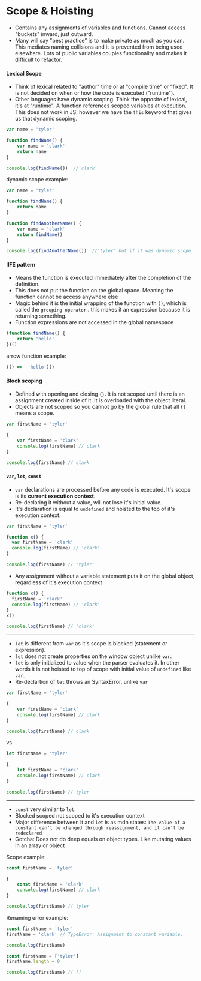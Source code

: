 # Scope & Hoisting

- Contains any assignments of variables and functions. Cannot access "buckets" inward, just outward.
- Many will say "best practice" is to make private as much as you can. This mediates naming collisions and it is prevented from being used elsewhere. Lots of public variables couples functionality and makes it difficult to refactor.

#### Lexical Scope

- Think of lexical related to "author" time or at "compile time" or "fixed". It is not decided on when or how the code is executed ("runtime").
- Other languages have dynamic scoping. Think the opposite of lexical, it's at "runtime". A function references scoped variables at execution. This does not work in JS, however we have the `this` keyword that gives us that dynamic scoping.


```js
var name = 'tyler'

function findName() {
    var name = 'clark'
    return name
}

console.log(findName())  //'clark'

```

dynamic scope example:

```js
var name = 'tyler'

function findName() {
    return name
}

function findAnotherName() {
    var name = 'clark'
    return findName()
}

console.log(findAnotherName())  //'tyler' but if it was dynamic scope it would print 'clark'

```

#### IIFE pattern

- Means the function is executed immediately after the completion of the definition.
- This does not put the function on the global space. Meaning the function cannot be access anywhere else
- Magic behind it is the initial wrapping of the function with `()`, which is called the `grouping operator`.. this makes it an expression because it is returning something.
- Function expressions are not accessed in the global namespace

```js
(function findName() {
    return 'hello'
})()

```

arrow function example:

```js
(() =>  'hello')()
```

#### Block scoping

- Defined with opening and closing `{}`. It is not scoped until there is an assignment created inside of it. It is overloaded with the object literal.
- Objects are not scoped so you cannot go by the global rule that all `{}` means a scope.

```js
var firstName = 'tyler'

{
    var firstName = 'clark'
    console.log(firstName) // clark
}

console.log(firstName) // clark

```

#### `var`, `let`, `const`

- `var` declarations are processed before any code is executed. It's scope is its **current execution context**.
- Re-declaring it without a value, will not lose it's initial value.
- It's declaration is equal to `undefined` and hoisted to the top of it's execution context.

```js
var firstName = 'tyler'

function x() {
  var firstName = 'clark'
  console.log(firstName) // 'clark'
}

console.log(firstName) // 'tyler'
```

- Any assignment without a variable statement puts it on the global object, regardless of it's execution context

```js
function x() {
  firstName = 'clark'
  console.log(firstName) // 'clark'
}
x()

console.log(firstName) // 'clark'
```

  ---

  - `let` is different from `var` as it's scope is blocked (statement or expression).
  - `let` does not create properties on the window object unlike `var`.
  - `let` is only initialized to value when the parser evaluates it. In other words it is not hoisted to top of scope with initial value of `undefined` like `var`.
  - Re-declartion of `let` throws an SyntaxError, unlike `var`


```js
var firstName = 'tyler'

{
    var firstName = 'clark'
    console.log(firstName) // clark
}

console.log(firstName) // clark
```

vs.

```js
let firstName = 'tyler'

{
    let firstName = 'clark'
    console.log(firstName) // clark
}

console.log(firstName) // tyler
```

---

- `const` very similar to `let`.
- Blocked scoped not scoped to it's execution context
- Major difference between it and `let` is as mdn states: `The value of a constant can't be changed through reassignment, and it can't be redeclared`
- Gotcha: Does not do deep equals on object types. Like mutating values in an array or object

Scope example:

```js
const firstName = 'tyler'

{
    const firstName = 'clark'
    console.log(firstName) // clark
}

console.log(firstName) // tyler
```

Renaming error example:

```js
const firstName = 'tyler'
firstName = 'clark' // TypeError: Assignment to constant variable.

console.log(firstName)

```

```js
const firstName = ['tyler']
firstName.length = 0

console.log(firstName) // []

```
